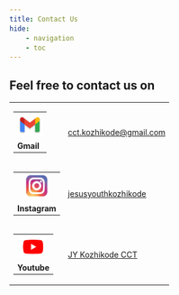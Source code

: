 ```yaml
---
title: Contact Us
hide:
    - navigation
    - toc
---
```


## Feel free to contact us on

<table id="contact_table">
    <tr class="contact_row">
        <td class="logo" align="center">
            <table class="logo_name">
                <tr>
                    <td align="center"><img src="/assets/gmail.png" alt="Mail" width="45px"></td>
                </tr>
                <tr>
                    <td><b>Gmail</b></td>
                </tr>
            </table>
        </td>
        <td class="contact_table_details">
            <a href="" onclick="gmail()">cct.kozhikode@gmail.com</a>
        </td>
    </tr>
    <tr class="contact_row">
        <td class="logo" align="center">
            <table class="logo_name">
                <tr>
                    <td align="center"><img src="/assets/instagram.png" alt="Instagram" width="45px"></td>
                </tr>
                <tr>
                    <td><b>Instagram</b></td>
                </tr>
            </table>
        </td>
        <td class="contact_table_details">
            <a href="" onclick="instagram()">jesusyouthkozhikode</a>
        </td>
    </tr>
    <tr class="contact_row">
        <td class="logo" align="center">
            <table class="logo_name">
                <tr>
                    <td align="center"><img src="/assets/youtube.png" alt="Youtube" width="45px"></td>
                </tr>
                <tr>
                    <td><b>Youtube</b></td>
                </tr>
            </table>
        </td>
        <td class="contact_table_details">
            <a href="" onclick="youtube()">JY Kozhikode CCT</a>
        </td>
    </tr>
</table>